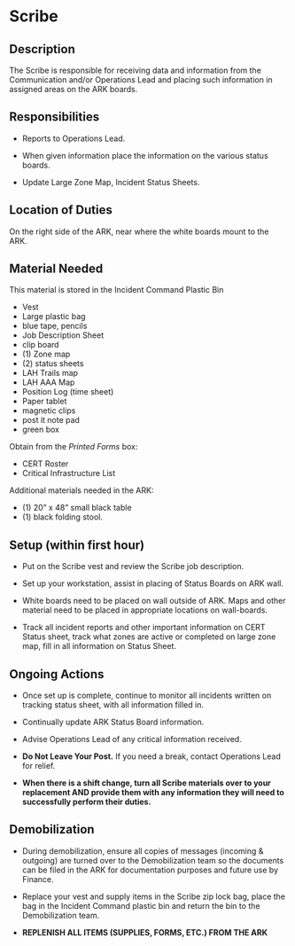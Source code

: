 # Scribe

## Description

The Scribe is responsible for receiving data and information from the Communication and/or Operations Lead and placing such information in assigned areas on the ARK boards.

## Responsibilities

* Reports to Operations Lead.

* When given information place the information on the various status boards.

* Update Large Zone Map, Incident Status Sheets.

## Location of Duties

On the right side of the ARK, near where the white boards mount to the ARK.

## Material Needed

This material is stored in the Incident Command Plastic Bin

* Vest
* Large plastic bag
* blue tape, pencils
* Job Description Sheet
* clip board
* \(1\) Zone map
* \(2\) status sheets
* LAH Trails map
* LAH AAA Map
* Position Log \(time sheet\)
* Paper tablet
* magnetic clips
* post it note pad
* green box

Obtain from the *Printed Forms* box:

* CERT Roster
* Critical Infrastructure List

Additional materials needed in the ARK:

* \(1\) 20” x 48” small black table
* \(1\) black folding stool.

## Setup \(within first hour\)

* Put on the Scribe vest and review the Scribe job description.

* Set up your workstation, assist in placing of Status Boards on ARK wall.

* White boards need to be placed on wall outside of ARK. Maps and other material need to be placed in appropriate locations on wall-boards.

* Track all incident reports and other important information on CERT Status sheet, track what zones are active or completed on large zone map, fill in all information on Status Sheet.

## Ongoing Actions

* Once set up is complete, continue to monitor all incidents written on tracking status sheet, with all information filled in.

* Continually update ARK Status Board information.

* Advise Operations Lead of any critical information received.

* **Do Not Leave Your Post.** If you need a break, contact Operations Lead for relief.

* **When there is a shift change, turn all Scribe materials over to your replacement AND provide them with any information they will need to successfully perform their duties.**

## Demobilization

* During demobilization, ensure all copies of messages \(incoming & outgoing\) are turned over to the Demobilization team so the documents can be filed in the ARK for documentation purposes and future use by Finance.

*  Replace your vest and supply items in the Scribe zip lock bag, place the bag in the Incident Command plastic bin and return the bin to the Demobilization team.
* **REPLENISH ALL ITEMS \(SUPPLIES, FORMS, ETC.\) FROM THE ARK**



